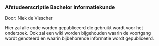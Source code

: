 
### Afstudeerscriptie Bachelor Informatiekunde

Door: Niek de Visscher

Hier zal alle code worden gepubliceerd die gebruikt wordt voor het onderzoek. Ook zal een wiki worden bijgehouden waarin de voortgang wordt genoteerd en waarin bijbehorende informatie wordt gepubliceerd.
